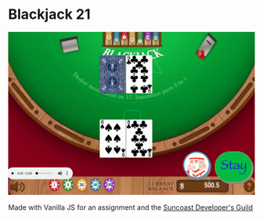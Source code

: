# Blackjack 21

![](Blackjack.gif)

Made with Vanilla JS for an assignment and the [Suncoast Developer's Guild](https://suncoast.io/)
